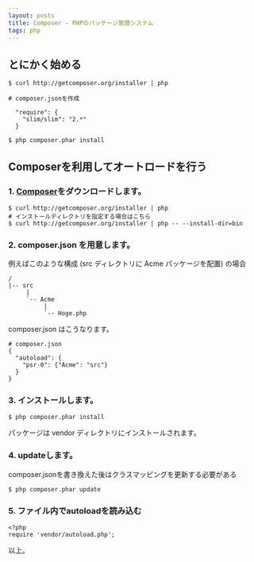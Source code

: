```yaml
---
layout: posts
title: Composer - PHPのパッケージ管理システム
tags: php
---
```


## とにかく始める

    $ curl http://getcomposer.org/installer | php
    
    # composer.jsonを作成

      "require": {
        "slim/slim": "2.*"
      }

    $ php composer.phar install


## Composerを利用してオートロードを行う

### 1. [Composer]()をダウンロードします。

    $ curl http://getcomposer.org/installer | php
    # インストールディレクトリを指定する場合はこちら
    $ curl http://getcomposer.org/installer | php -- --install-dir=bin

### 2. composer.json を用意します。

例えばこのような構成 (src ディレクトリに Acme パッケージを配置) の場合

    /
    |-- src
         |
         `-- Acme
              |
              `-- Hoge.php

composer.json はこうなります。

    # composer.json
    {
      "autoload": {
        "psr-0": {"Acme": "src"}
      }
    }


### 3. インストールします。

    $ php composer.phar install

パッケージは vendor ディレクトリにインストールされます。

### 4. updateします。

composer.jsonを書き換えた後はクラスマッピングを更新する必要がある

    $ php composer.phar update

### 5. ファイル内でautoloadを読み込む

    <?php
    require 'vendor/autoload.php';

以上。


[Composer]: http://getcomposer.org/
[Slim]: http://www.slimframework.com/

